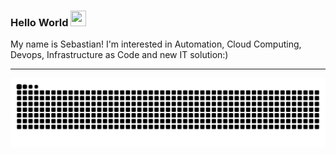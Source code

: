 ### Hello World <img src="https://media.giphy.com/media/hvRJCLFzcasrR4ia7z/giphy.gif" height="25px" width="25px"> 

My name is Sebastian! I'm interested in Automation, Cloud Computing, Devops, Infrastructure as Code and new IT solution:)

***

![contributions](https://github.com/Brair/brair/blob/main/github-contribution-grid-snake.svg)
